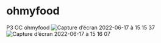 # ohmyfood
P3 OC ohmyfood
![Capture d’écran 2022-06-17 à 15 15 37](https://user-images.githubusercontent.com/100952873/174305721-b7365aef-a2ad-477b-a050-acaed17c0df4.png)
![Capture d’écran 2022-06-17 à 15 16 07](https://user-images.githubusercontent.com/100952873/174305739-b9f08969-0c3c-45d5-b93e-9673d39b5e36.png)
